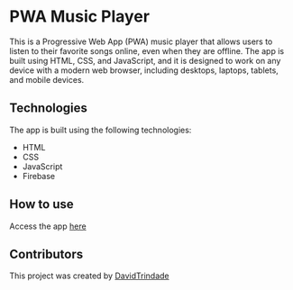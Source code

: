 # PWA Music Player

This is a Progressive Web App (PWA) music player that allows users to listen to their favorite songs online, even when they are offline. The app is built using HTML, CSS, and JavaScript, and it is designed to work on any device with a modern web browser, including desktops, laptops, tablets, and mobile devices.

## Technologies

The app is built using the following technologies:

- HTML
- CSS
- JavaScript
- Firebase

## How to use
 
Access the app [here](https://DavidTrindade98.github.io/mobile-development/)

## Contributors

This project was created by [DavidTrindade](https://github.com/DavidTrindade98)
